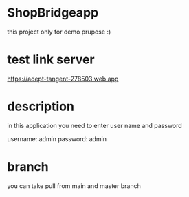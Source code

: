 # ShopBridgeapp

this project only for demo prupose :)

# test link server
https://adept-tangent-278503.web.app


# description
in this application you need to enter user name and password

username: admin
password: admin

# branch 

you can take pull from main and master branch



